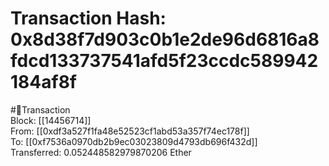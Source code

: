 
Transaction Hash: 0x8d38f7d903c0b1e2de96d6816a8fdcd133737541afd5f23ccdc589942184af8f
====================================================================================
  
#💸Transaction  
Block: [[14456714]]  
From: [[0xdf3a527f1fa48e52523cf1abd53a357f74ec178f]]  
To: [[0xf7536a0970db2b9ec03023809d4793db696f432d]]  
Transferred: 0.052448582979870206 Ether